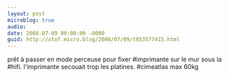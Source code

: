 ```yaml
---
layout: post
microblog: true
audio: 
date: 2008-07-09 00:00:00 -0000
guid: http://xtof.micro.blog/2008/07/09/t853577415.html
---
```

prêt à passer en mode perceuse pour fixer #imprimante sur le mur sous la #hifi. l'imprimante secouait trop les platines. #cimeatlas max 60kg
